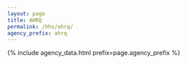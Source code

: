 ```yaml
---
layout: page
title: AHRQ
permalink: /hhs/ahrq/
agency_prefix: ahrq
---
```

{% include agency_data.html prefix=page.agency_prefix %}
